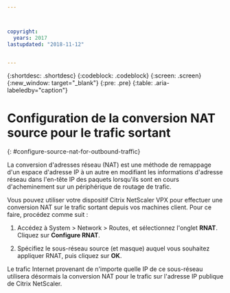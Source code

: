 ```yaml
---



copyright:
  years: 2017
lastupdated: "2018-11-12"


---
```


{:shortdesc: .shortdesc}
{:codeblock: .codeblock}
{:screen: .screen}
{:new_window: target="_blank"}
{:pre: .pre}
{:table: .aria-labeledby="caption"}

# Configuration de la conversion NAT source pour le trafic sortant
{: #configure-source-nat-for-outbound-traffic}

La conversion d'adresses réseau (NAT) est une méthode de remappage d'un espace d'adresse IP à un autre en modifiant les informations d'adresse réseau dans l'en-tête IP des paquets lorsqu'ils sont en cours d'acheminement sur un périphérique de routage de trafic.

Vous pouvez utiliser votre dispositif Citrix NetScaler VPX pour effectuer une conversion NAT sur le trafic sortant depuis vos machines client. Pour ce faire, procédez comme suit :

1. Accédez à System > Network > Routes, et sélectionnez l'onglet **RNAT**. Cliquez sur **Configure RNAT**.

2. Spécifiez le sous-réseau source (et masque) auquel vous souhaitez appliquer RNAT, puis cliquez sur **OK**.

Le trafic Internet provenant de n'importe quelle IP de ce sous-réseau utilisera désormais la conversion NAT pour le trafic sur l'adresse IP publique de Citrix NetScaler.    
